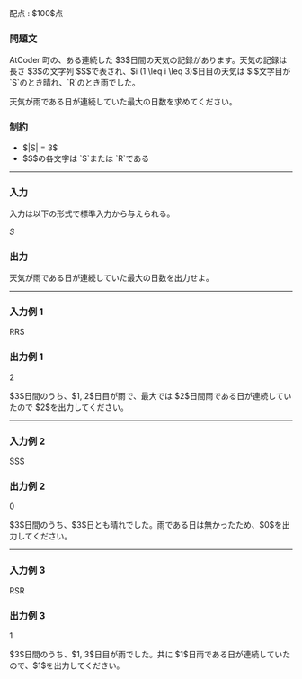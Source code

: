 
<div>

<span>

<span>

<p>
配点 : $100$点
</p>

<div>

<section>

### **問題文**

<p>
AtCoder 町の、ある連続した $3$日間の天気の記録があります。天気の記録は長さ $3$の文字列 $S$で表され、$i (1 \leq i \leq 3)$日目の天気は $i$文字目が `S`のとき晴れ、`R`のとき雨でした。
</p>

<p>
天気が雨である日が連続していた最大の日数を求めてください。
</p>

</section>

</div>

<div>

<section>

### **制約**

<ul>

<li>
$|S| = 3$
</li>

<li>
$S$の各文字は `S`または `R`である
</li>

</ul>

</section>

</div>

---

<div>

<div>

<section>

### **入力**

<p>
入力は以下の形式で標準入力から与えられる。
</p>

<div>

$S$
</div>

</section>

</div>

<div>

<section>

### **出力**

<p>
天気が雨である日が連続していた最大の日数を出力せよ。
</p>

</section>

</div>

</div>

---

<div>

<section>

### **入力例 1**

<div>

RRS

</div>

</section>

</div>

<div>

<section>

### **出力例 1**

<div>

2

</div>

<p>
$3$日間のうち、$1, 2$日目が雨で、最大では $2$日間雨である日が連続していたので $2$を出力してください。
</p>

</section>

</div>

---

<div>

<section>

### **入力例 2**

<div>

SSS

</div>

</section>

</div>

<div>

<section>

### **出力例 2**

<div>

0

</div>

<p>
$3$日間のうち、$3$日とも晴れでした。雨である日は無かったため、$0$を出力してください。
</p>

</section>

</div>

---

<div>

<section>

### **入力例 3**

<div>

RSR

</div>

</section>

</div>

<div>

<section>

### **出力例 3**

<div>

1

</div>

<p>
$3$日間のうち、$1, 3$日目が雨でした。共に $1$日雨である日が連続していたので、$1$を出力してください。
</p>

</section>

</div>

</span>

</span>

</div>
